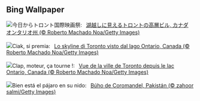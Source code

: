 ## Bing Wallpaper
![](https://www.bing.com/th?id=OHR.TIFF2024_JA-JP6140620870_UHD.jpg&w=1000)今日からトロント国際映画祭:&nbsp;&ensp;[湖越しに見えるトロントの高層ビル, カナダ オンタリオ州 (© Roberto Machado Noa/Getty Images)](https://www.bing.com/th?id=OHR.TIFF2024_JA-JP6140620870_UHD.jpg)
<br><br/>
![](https://www.bing.com/th?id=OHR.TIFF2024_IT-IT6965030073_UHD.jpg&w=1000)Ciak, si premia:&nbsp;&ensp;[Lo skyline di Toronto visto dal lago Ontario, Canada (© Roberto Machado Noa/Getty Images)](https://www.bing.com/th?id=OHR.TIFF2024_IT-IT6965030073_UHD.jpg)
<br><br/>
![](https://www.bing.com/th?id=OHR.TIFF2024_FR-FR7898842904_UHD.jpg&w=1000)Clap, moteur, ça tourne !:&nbsp;&ensp;[Vue de la ville de Toronto depuis le lac Ontario, Canada (© Roberto Machado Noa/Getty Images)](https://www.bing.com/th?id=OHR.TIFF2024_FR-FR7898842904_UHD.jpg)
<br><br/>
![](https://www.bing.com/th?id=OHR.DuskyOwls_ES-ES4835891419_UHD.jpg&w=1000)Bien está el pájaro en su nido:&nbsp;&ensp;[Búho de Coromandel, Pakistán (© zahoor salmi/Getty Images)](https://www.bing.com/th?id=OHR.DuskyOwls_ES-ES4835891419_UHD.jpg)
<br><br/>
